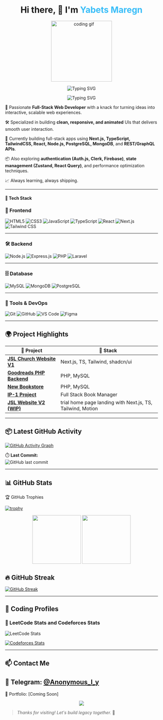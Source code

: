 <h1 align="center">Hi there, 👋 I'm <span style="color:#38BDF8">Yabets Maregn</span></h1>
<p align="center">
  <img src="https://media.giphy.com/media/qgQUggAC3Pfv687qPC/giphy.gif" height="200" alt="coding gif" />
</p>
<p align="center">
  <img src="https://readme-typing-svg.demolab.com?font=Fira+Code&size=24&duration=3000&pause=1000&color=38BDF8&center=true&vCenter=true&width=600&lines=Hey+there!+I'm+Yabets+%2F+Anon.;Full+Stack+Web+Developer;Frontend+%7C+Backend+%7C+Database+%7C+Git+Lover" alt="Typing SVG" />
</p>

<p align="center">
  <img src="https://readme-typing-svg.demolab.com?font=Fira+Code&size=24&duration=3000&pause=1000&color=006400&center=true&vCenter=true&width=220&lines=About+Me" alt="Typing SVG" />
</p>
<p >
  🎯 Passionate <strong>Full-Stack Web Developer</strong> with a knack for turning ideas into interactive, scalable web experiences.
</p>
<p >
  🛠️ Specialized in building <strong>clean, responsive, and animated</strong> UIs that delivers smooth user interaction.
</p>
<p >
  🌱 Currently building full-stack apps using <strong>Next.js, TypeScript, TailwindCSS, React, Node.js,  PostgreSQL, MongoDB</strong>, and <strong>REST/GraphQL APIs</strong>.
</p>
<p >
  📦 Also exploring <strong>authentication (Auth.js, Clerk, Firebase)</strong>, <strong>state management (Zustand,  React Query)</strong>, and performance optimization techniques.
</p>
<p >
  📈 Always learning, always shipping.
</p>


---

#### 🧰 Tech Stack

### 🎨 Frontend
<p align="left">
  <img src="https://img.shields.io/badge/-HTML5-E34F26?style=for-the-badge&logo=html5&logoColor=white" alt="HTML5"/>
  <img src="https://img.shields.io/badge/-CSS3-1572B6?style=for-the-badge&logo=css3" alt="CSS3"/>
  <img src="https://img.shields.io/badge/-JavaScript-F7DF1E?style=for-the-badge&logo=javascript&logoColor=black" alt="JavaScript"/>
  <img src="https://img.shields.io/badge/-TypeScript-3178C6?style=for-the-badge&logo=typescript" alt="TypeScript"/>
  <img src="https://img.shields.io/badge/-React-20232A?style=for-the-badge&logo=react" alt="React"/>
  <img src="https://img.shields.io/badge/-Next.js-000?style=for-the-badge&logo=next.js" alt="Next.js"/>
  <img src="https://img.shields.io/badge/-Tailwind%20CSS-38B2AC?style=for-the-badge&logo=tailwind-css" alt="Tailwind CSS"/>
</p>

---

### 🛠️ Backend
<p align="left">
  <img src="https://img.shields.io/badge/-Node.js-339933?style=for-the-badge&logo=node.js" alt="Node.js"/>
  <img src="https://img.shields.io/badge/-Express.js-000000?style=for-the-badge&logo=express" alt="Express.js"/>
  <img src="https://img.shields.io/badge/-PHP-777BB4?style=for-the-badge&logo=php" alt="PHP"/>
  <img src="https://img.shields.io/badge/-Laravel-FF2D20?style=for-the-badge&logo=laravel" alt="Laravel"/>
</p>

---

### 🗄️ Database
<p align="left">
  <img src="https://img.shields.io/badge/-MySQL-4479A1?style=for-the-badge&logo=mysql" alt="MySQL"/>
  <img src="https://img.shields.io/badge/-MongoDB-47A248?style=for-the-badge&logo=mongodb" alt="MongoDB"/>
  <img src="https://img.shields.io/badge/-PostgreSQL-336791?style=for-the-badge&logo=postgresql" alt="PostgreSQL"/>
</p>

---

### 🧪 Tools & DevOps
<p align="left">
  <img src="https://img.shields.io/badge/-Git-F05032?style=for-the-badge&logo=git" alt="Git"/>
  <img src="https://img.shields.io/badge/-GitHub-181717?style=for-the-badge&logo=github" alt="GitHub"/>
  <img src="https://img.shields.io/badge/-VS%20Code-007ACC?style=for-the-badge&logo=visual-studio-code" alt="VS Code"/>
  <img src="https://img.shields.io/badge/-Figma-F24E1E?style=for-the-badge&logo=figma" alt="Figma"/>
</p>


---

## 🌍 Project Highlights 

| 🚀 Project | 🔧 Stack |
|-----------|----------|
| **[JSL Church Website V1](https://jsl-evvu.vercel.app/)** | Next.js, TS, Tailwind, shadcn/ui |
| **[Goodreads PHP Backend](https://github.com/anon381/goodreads-php-backend)** | PHP, MySQL |
| **[New Bookstore](https://github.com/anon381/new_bookstore-main)** | PHP, MySQL |
| **[IP-1 Project](https://github.com/anon381/IP-1-Project)** | Full Stack Book Manager |
| **[JSL Website V2 (WIP)](https://trial-jsl.vercel.app/)** | trial home page landing with Next.js, TS, Tailwind, Motion |

---

## 📦 Latest GitHub Activity

[![GitHub Activity Graph](https://github-readme-activity-graph.vercel.app/graph?username=anon381&theme=tokyo-night&hide_border=true)](https://github.com/ashutosh00710/github-readme-activity-graph)

⏱️ **Last Commit:**  
![GitHub last commit](https://img.shields.io/github/last-commit/anon381/jslv1?style=for-the-badge)

---

## 📊 GitHub Stats



 🏆 GitHub Trophies</p>

  [![trophy](https://github-profile-trophy.vercel.app/?username=anon381&theme=onedark)](https://github.com/ryo-ma/github-profile-trophy)


  

<p align="center">
  <img src="https://github-readme-stats.vercel.app/api?username=anon381&show_icons=true&count_private=true&theme=tokyonight" height="160"/>
  <img src="https://github-readme-stats.vercel.app/api/top-langs/?username=anon381&layout=compact&theme=tokyonight" height="160"/>
</p>

## 🔥 GitHub Streak
[![GitHub Streak](https://streak-stats.demolab.com/?user=your-username&theme=onedark)](https://git.io/streak-stats)


---

## 🧠 Coding Profiles

### 📘 LeetCode Stats  and Codeforces Stats
![LeetCode Stats](https://leetcard.jacoblin.cool/anonized?theme=dark&font=Fira+Code&ext=contest) 

[![Codeforces Stats](https://codeforces-readme-stats.vercel.app/api/card?username=anonized&theme=dracula)](https://codeforces.com/profile/anonized)




---

## 📫 Contact Me

📧 Telegram: [@Anonymous_l_y](https://t.me/Anonymous_l_y)
------------------------------------
📂 Portfolio: [Coming Soon]  
<p align="center">
  <img src="https://capsule-render.vercel.app/api?type=waving&color=38BDF8&height=100&section=footer"/>
</p>

> _Thanks for visiting! Let's build legacy together._ 🚀
